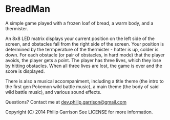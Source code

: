 BreadMan
========

A simple game played with a frozen loaf of bread, a warm body, and a 
thermister. 

An 8x8 LED matrix displays your current position on the left
side of the screen, and obstacles fall from the right side of the screen.
Your position is determined by the termperature of the thermister - hotter
is up, colder is down. For each obstacle (or pair of obstacles, in hard 
mode) that the player avoids, the player gets a point. The player has three
lives, which they lose by hitting obstacles. When all three lives are lost,
the game is over and the score is displayed.

There is also a musical accompaniment, including a title theme (the intro to
the first gen Pokemon wild battle music), a main theme (the body of said wild
battle music), and various sound effects.


Questions? Contact me at dev.philip.garrison@gmail.com

Copyright (C) 2014 Philip Garrison
See LICENSE for more information.
